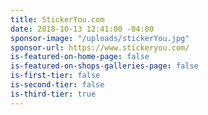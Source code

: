 ```yaml
---
title: StickerYou.com
date: 2018-10-13 12:41:00 -04:00
sponsor-image: "/uploads/stickerYou.jpg"
sponsor-url: https://www.stickeryou.com/
is-featured-on-home-page: false
is-featured-on-shops-galleries-page: false
is-first-tier: false
is-second-tier: false
is-third-tier: true
---
```


